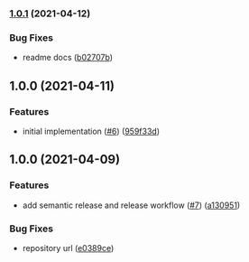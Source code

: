 ### [1.0.1](https://github.com/rpidanny/gha-pr-nudger/compare/v1.0.0...v1.0.1) (2021-04-12)


### Bug Fixes

* readme docs ([b02707b](https://github.com/rpidanny/gha-pr-nudger/commit/b02707bfcc473c5d9bc0cd58a0454b1823411eb4))

## 1.0.0 (2021-04-11)


### Features

* initial implementation ([#6](https://github.com/rpidanny/gha-pr-nudger/issues/6)) ([959f33d](https://github.com/rpidanny/gha-pr-nudger/commit/959f33d001b2bd48c3f30747335737f2dca3c4e1))

## 1.0.0 (2021-04-09)


### Features

* add semantic release and release workflow ([#7](https://github.com/rpidanny/github-actions-typescript-template/issues/7)) ([a130951](https://github.com/rpidanny/github-actions-typescript-template/commit/a130951a259172150ff2477b4a16226d53bb510f))


### Bug Fixes

* repository url ([e0389ce](https://github.com/rpidanny/github-actions-typescript-template/commit/e0389ceb1e4a34a001a1724c0293a197bb6640a5))
